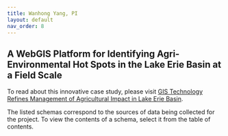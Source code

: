```yaml
---
title: Wanhong Yang, PI
layout: default
nav_order: 8
---
```


## A WebGIS Platform for Identifying Agri-Environmental Hot Spots in the Lake Erie Basin at a Field Scale

To read about this innovative case study, please visit [GIS Technology Refines Management of Agricultural Impact in Lake Erie Basin](https://foodfromthought.ca/gis-technology-refines-management-of-agricultural-impact-in-lake-erie-basin/).

The listed schemas correspond to the sources of data being collected for the project. To view the contents of a schema, select it from the table of contents.
